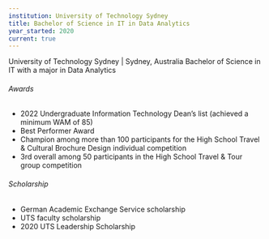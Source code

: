 ```yaml
---
institution: University of Technology Sydney
title: Bachelor of Science in IT in Data Analytics
year_started: 2020
current: true
---
```


University of Technology Sydney | Sydney, Australia 
Bachelor of Science in IT with a major in Data Analytics 

###### Awards
* 2022 Undergraduate Information Technology Dean’s list (achieved a minimum WAM of 85) 
* Best Performer Award 
* Champion among more than 100 participants for the High School Travel & Cultural Brochure Design individual competition 
* 3rd overall among 50 participants in the High School Travel & Tour group competition 

###### Scholarship  

* German Academic Exchange Service scholarship 
* UTS faculty scholarship 
*  2020 UTS Leadership Scholarship 
